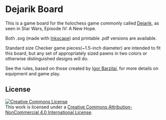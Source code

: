 Dejarik Board
=============

This is a game board for the holochess game commonly called [Dejarik](http://starwars.wikia.com/wiki/Dejarik), as seen in Star Wars, Episode IV: A New Hope.

Both .svg (made with [Inkscape](https://inkscape.org/)) and printable .pdf versions are available.

Standard size Checker game pieces(~1.5-inch diameter) are intended to fit this board, but any set of appropriately sized pawns in two colors or otherwise distinguished designs will do.

See the rules, based on those created by [Igor Barzilai](zeelay.free.fr/star-wars-artisanal/dejarik/regle1.htm), for more details on equipment and game play.

License
-------

<a rel="license" href="http://creativecommons.org/licenses/by-nc/4.0/"><img alt="Creative Commons License" style="border-width:0" src="https://i.creativecommons.org/l/by-nc/4.0/88x31.png" /></a><br />This work is licensed under a <a rel="license" href="http://creativecommons.org/licenses/by-nc/4.0/">Creative Commons Attribution-NonCommercial 4.0 International License</a>.
